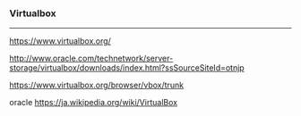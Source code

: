 ### Virtualbox
---

https://www.virtualbox.org/

http://www.oracle.com/technetwork/server-storage/virtualbox/downloads/index.html?ssSourceSiteId=otnjp

https://www.virtualbox.org/browser/vbox/trunk


oracle
https://ja.wikipedia.org/wiki/VirtualBox

```

```

```
```

```
```


